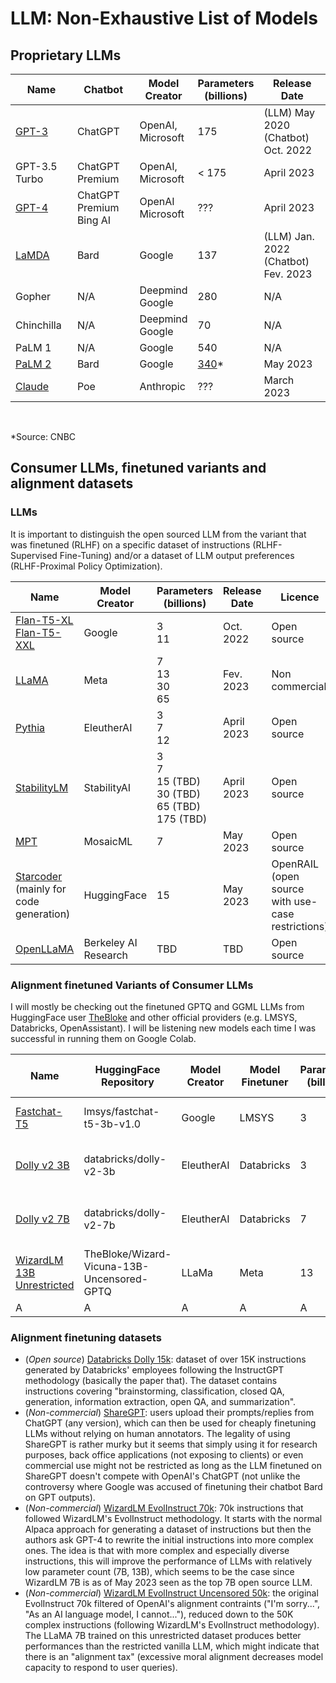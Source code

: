 # **LLM: Non-Exhaustive List of Models**

## Proprietary LLMs

| Name | Chatbot | Model<br>Creator | Parameters<br>(billions) | Release Date |
| -- | -- | -- | -- | -- |
| [GPT-3](https://www.semanticscholar.org/paper/Language-Models-are-Few-Shot-Learners-Brown-Mann/6b85b63579a916f705a8e10a49bd8d849d91b1fc) | ChatGPT | OpenAI,<br>Microsoft | 175 | (LLM) May 2020<br>(Chatbot) Oct. 2022 |
| GPT-3.5 Turbo | ChatGPT Premium | OpenAI,<br>Microsoft | < 175 | April 2023
| [GPT-4](https://www.semanticscholar.org/paper/GPT-4-Technical-Report-OpenAI/8ca62fdf4c276ea3052dc96dcfd8ee96ca425a48) | ChatGPT Premium<br>Bing AI | OpenAI<br>Microsoft | ??? | April 2023
| [LaMDA](https://www.semanticscholar.org/paper/LaMDA%3A-Language-Models-for-Dialog-Applications-Thoppilan-Freitas/b3848d32f7294ec708627897833c4097eb4d8778) | Bard | Google | 137 | (LLM) Jan. 2022<br>(Chatbot) Fev. 2023
| Gopher | N/A | Deepmind<br>Google | 280 | N/A |
| Chinchilla | N/A | Deepmind<br>Google | 70 | N/A |
| PaLM 1 | N/A | Google | 540 | N/A |
| [PaLM 2](https://www.semanticscholar.org/paper/PaLM-2-Technical-Report-Anil-Dai/eccee350691708972370b7a12c2a78ad3bddd159) | Bard | Google | [340](https://www.cnbc.com/2023/05/16/googles-palm-2-uses-nearly-five-times-more-text-data-than-predecessor.html)* | May 2023 |
| [Claude](https://www.anthropic.com/index/introducing-claude) | Poe | Anthropic | ??? | March 2023 |

<br>

*Source: CNBC

## Consumer LLMs, finetuned variants and alignment datasets

### **LLMs**

It is important to distinguish the open sourced LLM from the variant that was finetuned (RLHF) on a specific dataset of instructions (RLHF-Supervised Fine-Tuning) and/or a dataset of LLM output preferences (RLHF-Proximal Policy Optimization).

| Name | Model<br>Creator | Parameters<br>(billions) | Release Date | Licence |
| -- | -- | -- | -- | -- |
| [Flan-T5-XL<br>Flan-T5-XXL](https://www.semanticscholar.org/paper/Scaling-Instruction-Finetuned-Language-Models-Chung-Hou/5484d228bfc50efbac6e86677bc2ec2ee4ede1a6) | Google | 3<br>11 | Oct. 2022 | Open source
| [LLaMA](https://www.semanticscholar.org/paper/LLaMA%3A-Open-and-Efficient-Foundation-Language-Touvron-Lavril/57e849d0de13ed5f91d086936296721d4ff75a75) | Meta | 7<br>13<br>30<br>65 | Fev. 2023 | Non commercial
| [Pythia](https://www.eleuther.ai/papers-blog/pythia-a-suite-for-analyzing-large-language-modelsacross-training-and-scaling) | EleutherAI | 3<br>7<br>12 | April 2023 | Open source |
| [StabilityLM](https://github.com/Stability-AI/StableLM) | StabilityAI | 3<br>7<br>15 (TBD)<br>30 (TBD)<br>65 (TBD)<br>175 (TBD) | April 2023 | Open source |
| [MPT](https://www.mosaicml.com/blog/mpt-7b) | MosaicML | 7 | May 2023 | Open source |
| [Starcoder](https://huggingface.co/blog/starcoder)<br>(mainly for code<br>generation) | HuggingFace | 15 | May 2023 | OpenRAIL<br>(open source<br>with use-case<br>restrictions)
| [OpenLLaMA](https://github.com/openlm-research/open_llama) | Berkeley AI Research<br>| TBD | TBD | Open source |

### **Alignment finetuned Variants of Consumer LLMs**

I will mostly be checking out the finetuned GPTQ and GGML LLMs from HuggingFace user [TheBloke](https://huggingface.co/TheBloke) and other official providers (e.g. LMSYS, Databricks, OpenAssistant). I will be listening new models each time I was successful in running them on Google Colab.

| Name | HuggingFace Repository | Model<br> Creator | Model<br>Finetuner | Parameters<br>(billions) | Fintuned<br>Release | Licence | RLHF-SFT<br>Dataset | RLHF-PPO<br>Dataset | CPU/GPU<br>RAM |
| -- | -- | -- | -- | -- | -- | -- | -- | -- | -- |
| [Fastchat-T5](https://huggingface.co/lmsys/fastchat-t5-3b-v1.0) | lmsys/fastchat-t5-3b-v1.0 | Google | LMSYS | 3 | April 2023 | Non-commercial<br>(dataset) | ShareGPT<br>(70k chats) | No | 3GB / 8GB (?)
| [Dolly v2 3B](https://huggingface.co/databricks/dolly-v2-3b) | databricks/dolly-v2-3b | EleutherAI | Databricks | 3 | April 2023 | Open source | Databricks Dolly<br>(15k instructs) | No | 3GB / 8GB
| [Dolly v2 7B](https://huggingface.co/databricks/dolly-v2-7b) | databricks/dolly-v2-7b | EleutherAI | Databricks | 7 | April 2023 | Open source | Databricks Dolly<br>(15k instructs) | No | A |
| [WizardLM 13B Unrestricted](https://huggingface.co/TheBloke/Wizard-Vicuna-13B-Uncensored-GPTQ) | TheBloke/Wizard-Vicuna-13B-Uncensored-GPTQ | LLaMa | Meta | 13 | April 2023 | Non-commercial (model, dataset) | WizardLM EvolInstruct Uncensored 50k | No | 4GB / 8GB-14GB |
| A | A | A | A | A | A | A |


### **Alignment finetuning datasets**

- (*Open source*) [Databricks Dolly 15k](https://huggingface.co/datasets/databricks/databricks-dolly-15k): dataset of over 15K instructions generated by Databricks' employees following the InstructGPT methodology (basically the paper that). The dataset contains instructions covering "brainstorming, classification, closed QA, generation, information extraction, open QA, and summarization".
- (*Non-commercial*) [ShareGPT](https://sharegpt.com/): users upload their prompts/replies from ChatGPT (any version), which can then be used for cheaply finetuning LLMs without relying on human annotators. The legality of using ShareGPT is rather murky but it seems that simply using it for research purposes, back office applications (not exposing to clients) or even commercial use might not be restricted as long as the LLM finetuned on ShareGPT doesn't compete with OpenAI's ChatGPT (not unlike the controversy where Google was accused of finetuning their chatbot Bard on GPT outputs).
- (*Non-commercial*) [WizardLM EvolInstruct 70k](https://huggingface.co/datasets/ehartford/WizardLM_alpaca_evol_instruct_70k_unfiltered): 70k instructions that followed WizardLM's EvolInstruct methodology. It starts with the normal Alpaca approach for generating a dataset of instructions but then the authors ask GPT-4 to rewrite the initial instructions into more complex ones. The idea is that with more complex and especially diverse instructions, this will improve the performance of LLMs with relatively low parameter count (7B, 13B), which seems to be the case since WizardLM 7B is as of May 2023 seen as the top 7B open source LLM.
- (*Non-commercial*) [WizardLM EvolInstruct Uncensored 50k](https://huggingface.co/datasets/ehartford/WizardLM_alpaca_evol_instruct_70k_unfiltered): the original EvolInstruct 70k filtered of OpenAI's alignment contraints ("I'm sorry...", "As an AI language model, I cannot..."), reduced down to the 50K complex instructions (following WizardLM's EvolInstruct methodology). The LLaMA 7B trained on this unrestricted dataset produces better performances than the restricted vanilla LLM, which might indicate that there is an "alignment tax" (excessive moral alignment decreases model capacity to respond to user queries).